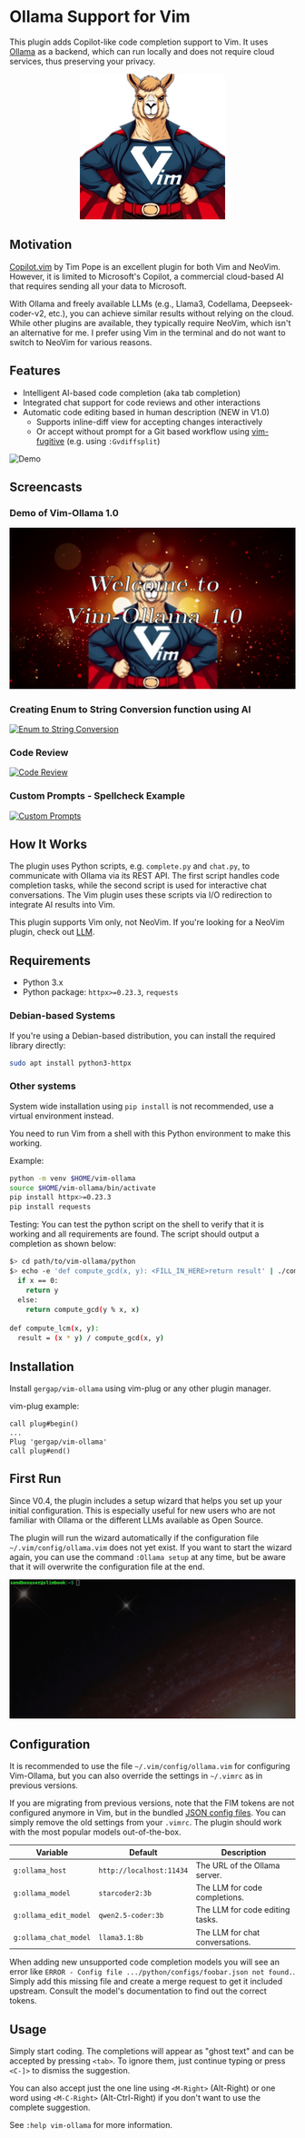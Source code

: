 # Ollama Support for Vim

This plugin adds Copilot-like code completion support to Vim. It uses [Ollama](https://ollama.com) as a backend, which
can run locally and does not require cloud services, thus preserving your privacy.

<p align="center">
<img src="screenshots/VimOllama_256x256.png" alt="Vim-Ollama Logo">
</p>

## Motivation

[Copilot.vim](https://github.com/github/copilot.vim) by Tim Pope is an excellent plugin for both Vim and NeoVim.
However, it is limited to Microsoft's Copilot, a commercial cloud-based AI that requires sending all your data to
Microsoft.

With Ollama and freely available LLMs (e.g., Llama3, Codellama, Deepseek-coder-v2, etc.), you can achieve similar
results without relying on the cloud. While other plugins are available, they typically require NeoVim, which isn't an
alternative for me. I prefer using Vim in the terminal and do not want to switch to NeoVim for various reasons.

## Features

- Intelligent AI-based code completion (aka tab completion)
- Integrated chat support for code reviews and other interactions
- Automatic code editing based in human description (NEW in V1.0)
  - Supports inline-diff view for accepting changes interactively
  - Or accept without prompt for a Git based workflow using [vim-fugitive](https://github.com/tpope/vim-fugitive)
    (e.g. using `:Gvdiffsplit`)

![Demo](screenshots/game.gif)

## Screencasts

### Demo of Vim-Ollama 1.0

[![Vim-Ollama Demo](screenshots/vlcsnap-2025-02-09-19h31m08s418.png)](https://www.youtube.com/watch?v=adakWGm1BDs)

### Creating Enum to String Conversion function using AI

[![Enum to String Conversion](screenshots/screenshot2.png)](https://www.youtube.com/watch?v=G-ivVUXCKQk)

### Code Review

[![Code Review](screenshots/screenshot3.png)](https://www.youtube.com/watch?v=kLkFr4rbPUo)

### Custom Prompts - Spellcheck Example

[![Custom Prompts](screenshots/screenshot4.png)](https://www.youtube.com/watch?v=aWEQTktv6fs)

## How It Works

The plugin uses Python scripts, e.g. `complete.py` and `chat.py`, to communicate with Ollama via its REST API. The first
script handles code completion tasks, while the second script is used for interactive chat conversations. The Vim plugin
uses these scripts via I/O redirection to integrate AI results into Vim.

This plugin supports Vim only, not NeoVim. If you're looking for a NeoVim plugin, check out
[LLM](https://github.com/huggingface/llm.nvim).

## Requirements

- Python 3.x
- Python package: `httpx>=0.23.3`, `requests`

### Debian-based Systems

If you're using a Debian-based distribution, you can install the required library directly:

```sh
sudo apt install python3-httpx
```

### Other systems

System wide installation using `pip install` is not recommended,
use a virtual environment instead.

You need to run Vim from a shell with this Python environment to make this working.

Example:
```sh
python -m venv $HOME/vim-ollama
source $HOME/vim-ollama/bin/activate
pip install httpx>=0.23.3
pip install requests
```

Testing: You can test the python script on the shell to verify that it is working and all requirements are found.
The script should output a completion as shown below:

```sh
$> cd path/to/vim-ollama/python
$> echo -e 'def compute_gcd(x, y): <FILL_IN_HERE>return result' | ./complete.py -u http://localhost:11434 -m codellama:7b-code
  if x == 0:
    return y
  else:
    return compute_gcd(y % x, x)

def compute_lcm(x, y):
  result = (x * y) / compute_gcd(x, y)
```

## Installation

Install `gergap/vim-ollama` using vim-plug or any other plugin manager.

vim-plug example:
```vim
call plug#begin()
...
Plug 'gergap/vim-ollama'
call plug#end()
```

## First Run

Since V0.4, the plugin includes a setup wizard that helps you set up your
initial configuration. This is especially useful for new users who are not
familiar with Ollama or the different LLMs available as Open Source.

The plugin will run the wizard automatically if the configuration file
`~/.vim/config/ollama.vim` does not yet exist. If you want to start the wizard
again, you can use the command `:Ollama setup` at any time, but be aware that
it will overwrite the configuration file at the end.

![First Use](screenshots/firstuse.gif)

## Configuration

It is recommended to use the file `~/.vim/config/ollama.vim` for configuring Vim-Ollama,
but you can also override the settings in `~/.vimrc` as in previous versions.

If you are migrating from previous versions, note that the FIM tokens are not configured anymore in Vim,
but in the bundled [JSON config files](python/configs). You can simply remove the old settings from your
`.vimrc`. The plugin should work with the most popular models out-of-the-box.

| Variable              | Default                  | Description                            |
|-----------------------|--------------------------|----------------------------------------|
| `g:ollama_host`       | `http://localhost:11434` | The URL of the Ollama server.          |
| `g:ollama_model`      | `starcoder2:3b`          | The LLM for code completions.          |
| `g:ollama_edit_model` | `qwen2.5-coder:3b`       | The LLM for code editing tasks.        |
| `g:ollama_chat_model` | `llama3.1:8b`            | The LLM for chat conversations.        |

When adding new unsupported code completion models you will see an error like `ERROR - Config file .../python/configs/foobar.json not found.`.
Simply add this missing file and create a merge request to get it included upstream.
Consult the model's documentation to find out the correct tokens.

## Usage

Simply start coding. The completions will appear as "ghost text" and can be accepted by pressing `<tab>`. To ignore
them, just continue typing or press `<C-]>` to dismiss the suggestion.

You can also accept just the one line using `<M-Right>` (Alt-Right) or one word
using `<M-C-Right>` (Alt-Ctrl-Right) if you don't want to use the complete suggestion.

See `:help vim-ollama` for more information.
